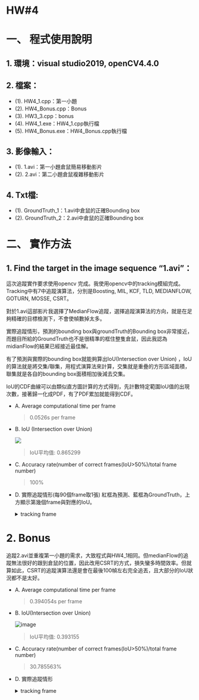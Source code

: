 # HW#4

# 一、 程式使用說明
## 1.	環境：visual studio2019, openCV4.4.0
## 2.	檔案：
* (1).	HW4_1.cpp：第一小題
* (2).	HW4_Bonus.cpp：Bonus
* (3).	HW3_3.cpp：bonus
* (4).	HW4_1.exe：HW4_1.cpp執行檔
* (5).	HW4_Bonus.exe：HW4_Bonus.cpp執行檔
## 3.	影像輸入：
* (1).	1.avi：第一小題倉鼠簡易移動影片
* (2).	2.avi：第二小題倉鼠複雜移動影片
## 4.	Txt檔:
* (1).	GroundTruth_1：1.avi中倉鼠的正確Bounding box
* (2).	GroundTruth_2：2.avi中倉鼠的正確Bounding box
 
# 二、	實作方法
## 1.	Find the target in the image sequence “1.avi”：
這次追蹤實作要求使用opencv 完成。我使用opencv中的tracking模組完成。Tracking中有7中追蹤演算法，分別是Boosting, MIL, KCF, TLD, MEDIANFLOW, GOTURN, MOSSE, CSRT。

對於1.avi這部影片我選擇了MedianFlow追蹤，選擇追蹤演算法的方向，就是在足夠精確的目標檢測下，不會使幀數掉太多。 

實際追蹤情形，預測的bounding box與groundTruth的Bounding box非常接近，而題目所給的GroundTruth也不是很精準的框住整隻倉鼠，因此我認為midianFlow的結果已經接近最佳解。

有了預測與實際的bounding box就能夠算出IoU(Intersection over Union) ，IoU的算法就是將交集/聯集，用程式演算法來計算，交集就是重疊的方形區域面積，聯集就是各自的bounding box面積相加後減去交集。

IoU的CDF曲線可以由類似直方圖計算的方式得到，先計數特定範圍IoU值的出現次數，接著歸一化成PDF，有了PDF累加就能得到CDF。

* A.	Average computational time per frame
    > 0.0526s per frame

* B.	IoU (Intersection over Union)
    
    ![](https://i.imgur.com/jtCXNQ8.png)

    > IoU平均值: 0.865299

* C.	Accuracy rate(number of correct frames(IoU>50%)/total frame number)
    > 100%

* D.	實際追蹤情形(每90個frame取1張) 紅框為預測、藍框為GroundTruth，上方顯示第幾個frame與對應的IoU。

    <details close>
    <summary>tracking frame</summary>

    ![](https://i.imgur.com/iMMefIP.png)

    ![](https://i.imgur.com/tX4SBpQ.png)

    ![](https://i.imgur.com/QpudF0c.png)
    
    ![](https://i.imgur.com/iosq8Eo.png)
    
    ![](https://i.imgur.com/hqvLuUm.png)
    
    ![](https://i.imgur.com/u2bKhJi.png)
    
    ![](https://i.imgur.com/6TveANW.png)
    
    ![](https://i.imgur.com/gTN7vXG.png)
    
    ![](https://i.imgur.com/6yXAbFn.png)
    
    ![](https://i.imgur.com/zxr4eXp.png)
    
    ![](https://i.imgur.com/vWS8bWa.png)
    
    ![](https://i.imgur.com/Axc3eq5.png)

    ![](https://i.imgur.com/B2jOPPL.png)
    
    ![](https://i.imgur.com/TGI6vId.png)
    
    ![](https://i.imgur.com/bs1jh7U.png)
    
    ![](https://i.imgur.com/XxvUGCi.png)
    
    ![](https://i.imgur.com/sW8qfe7.png)
    
    ![](https://i.imgur.com/ZchSbzY.png)
    
    ![](https://i.imgur.com/b2MRw4O.png)
    
    ![](https://i.imgur.com/9VdyQcw.png)
    
    ![](https://i.imgur.com/DGUJiei.png)
    
    ![](https://i.imgur.com/l9UNLJM.png)
    
    ![](https://i.imgur.com/GSzVmZ1.png)
    
    ![](https://i.imgur.com/CE4PehU.png)
    
    ![](https://i.imgur.com/XpRoBOp.png)
    
    ![image](https://user-images.githubusercontent.com/87016529/126631333-b0750394-5017-464d-abe8-16b5478863f6.png)
    
    ![image](https://user-images.githubusercontent.com/87016529/126631671-8f1576fd-5a5a-4f39-8bb7-196b5097439f.png)
    
    ![image](https://user-images.githubusercontent.com/87016529/126631685-8c7b78d4-344a-4b6a-ba31-47800d2c4593.png)
    
    ![image](https://user-images.githubusercontent.com/87016529/126631695-d23bc417-4e26-4fd4-9063-d4521d53a88b.png)
    
    ![image](https://user-images.githubusercontent.com/87016529/126631710-e84610fd-ec46-4536-b51d-97a2116019c9.png)
    
    ![image](https://user-images.githubusercontent.com/87016529/126631719-718f6d36-c550-4137-9fa1-43a88fcb7301.png)
    
    </details>

# 2.	Bonus
追蹤2.avi並重複第一小題的需求，大致程式與HW4_1相同。但medianFlow的追蹤無法很好的跟到倉鼠的位置，因此改用CSRT的方式，損失蠻多時間效率。但就算如此，CSRT的追蹤演算法還是會在最後100幀左右完全追丟，且大部分的IoU狀況都不是太好。

* A.	Average computational time per frame

    > 0.394054s per frame

* B.	IoU(Intersection over Union)

    ![image](https://user-images.githubusercontent.com/87016529/126630967-72764015-f17c-409e-aaee-8bd964dcc0da.png)

    > IoU平均值: 0.393155

* C.	Accuracy rate(number of correct frames(IoU>50%)/total frame number)

    > 30.785563%

* D.	實際追蹤情形

    <details close>
    <summary>tracking frame</summary>
    
    ![image](https://user-images.githubusercontent.com/87016529/126631815-3cae3dc7-2cfe-4f6a-8a9f-bcd9e4899290.png)
    
    ![image](https://user-images.githubusercontent.com/87016529/126631826-80139162-e8fa-4dbd-abc7-e4ab5c0c0b68.png)
    
    ![image](https://user-images.githubusercontent.com/87016529/126631831-c62d5063-929a-4d52-b7c9-4f32917bbb08.png)
    
    ![image](https://user-images.githubusercontent.com/87016529/126631843-2d3076d3-b60c-4fcb-9d88-08a9090acac3.png)
    
    ![image](https://user-images.githubusercontent.com/87016529/126631858-3a5685c7-10f2-4fc8-baf1-e7c816a1148a.png)
    
    ![image](https://user-images.githubusercontent.com/87016529/126631870-f7acfc60-a720-452e-83ea-1c0387aa61ce.png)
    
    ![image](https://user-images.githubusercontent.com/87016529/126631876-f2bf8371-0af5-4fbb-9fd7-905d0348099e.png)
    
    ![image](https://user-images.githubusercontent.com/87016529/126631893-6901161b-d923-4468-a596-5c07b9c3f8b5.png)
    
    ![image](https://user-images.githubusercontent.com/87016529/126631906-d2fba152-d8c0-4273-9c32-9bd95dc0e856.png)
    
    ![image](https://user-images.githubusercontent.com/87016529/126631916-16354bbf-04bb-4f06-a558-25a8b5b3b1fd.png)
    
    ![image](https://user-images.githubusercontent.com/87016529/126631932-ab63d422-5945-48c7-ac89-e22d88e8b6ec.png)
    
    ![image](https://user-images.githubusercontent.com/87016529/126631953-77c825ff-b976-4fae-8adc-4a0081b1d830.png)
    
    ![image](https://user-images.githubusercontent.com/87016529/126632009-d4e6f370-a518-4340-8ee1-bf18ad218468.png)
    
    ![image](https://user-images.githubusercontent.com/87016529/126632023-01e76dab-2dc6-475d-b4a9-861cb7c80ef2.png)
    
    ![image](https://user-images.githubusercontent.com/87016529/126632031-dc5ec8ef-b5f4-4b87-8e33-c8771091164b.png)
    
    ![image](https://user-images.githubusercontent.com/87016529/126632045-d6e32428-08b7-4f99-8a9d-b3ccebe1cfb6.png)
    
    ![image](https://user-images.githubusercontent.com/87016529/126632054-26f423ce-c30a-4112-974d-596248d3a18f.png)
    
    ![image](https://user-images.githubusercontent.com/87016529/126632071-9af68988-a487-483f-b9db-44ba0d362da7.png)
    
    ![image](https://user-images.githubusercontent.com/87016529/126632081-5873cc37-3767-42ef-bcad-316577e0b98c.png)
    
    ![image](https://user-images.githubusercontent.com/87016529/126632095-424eeafc-0b78-440c-813b-f6fc08946881.png)
    
    ![image](https://user-images.githubusercontent.com/87016529/126632105-0268b60d-034c-4981-b6cf-188ddb4817a1.png)
    
    ![image](https://user-images.githubusercontent.com/87016529/126632119-f9cce3a9-222d-4ef5-8495-fc57b4484597.png)
    
    ![image](https://user-images.githubusercontent.com/87016529/126632129-32f049f2-bd61-4e78-8e04-128847bcbf83.png)
    
    ![image](https://user-images.githubusercontent.com/87016529/126632139-57c6b333-930e-4c7b-9f46-7a89bac7c3a2.png)
    
    ![image](https://user-images.githubusercontent.com/87016529/126632145-4ba46542-4d24-4c66-b192-464ac7d8368d.png)
    
    ![image](https://user-images.githubusercontent.com/87016529/126632160-189f50d7-1475-41ad-aeca-446192e545f0.png)
    
    ![image](https://user-images.githubusercontent.com/87016529/126632168-5763c7cb-6025-4556-b3bd-aea0b7e79685.png)
    
    ![image](https://user-images.githubusercontent.com/87016529/126632203-e45987c6-6a5f-4ee3-b2b9-a759a8346edc.png)
    
    ![image](https://user-images.githubusercontent.com/87016529/126632224-b3134743-c5fc-4038-be63-3c77d0e25c59.png)
    
    ![image](https://user-images.githubusercontent.com/87016529/126632238-da6a4bf7-d6e5-4c97-8d2f-aa25bff97381.png)
    
    ![image](https://user-images.githubusercontent.com/87016529/126632248-deb08be4-55e8-4e98-b5fd-fe2604029424.png)
    
    ![image](https://user-images.githubusercontent.com/87016529/126632265-80820a7e-2547-4e35-b4a7-a4d5ba15eb13.png)


    </details>
 
 
 
 
 
 
 
 
 
 
 
 
 
 
 
 
 
 
 
 
 
 
 
 
 
 
 
 
 
 
 
 

